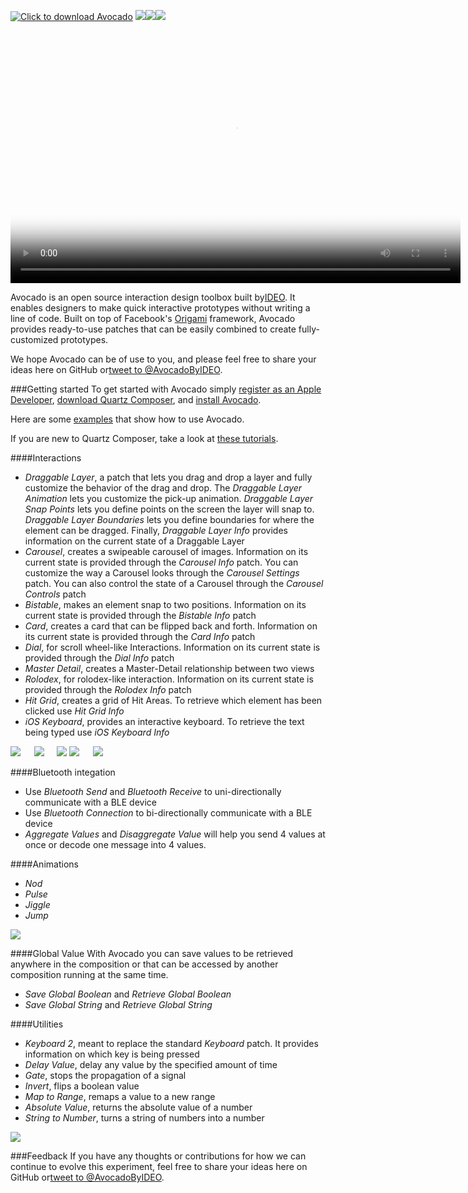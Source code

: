 [![](https://github.com/trive/avocado/raw/master/Other/logo.png "Click to download Avocado")](https://github.com/ideo/avocado/raw/master/Other/Avocado.zip)
<a href="https://developer.apple.com/register/index.action" target="_blank"><img src="https://github.com/trive/avocado/raw/master/Other/step1.png"/></a><a href="http://origami.facebook.com/quartzcomposer/" target="_blank"><img src="https://github.com/trive/avocado/raw/master/Other/step2.png"/></a><a href="https://github.com/ideo/avocado/raw/master/Other/Avocado.zip" target="_blank"><img src="https://github.com/trive/avocado/raw/master/Other/step3.png"/></a>

<video src="Other/avocado2.mp4" poster="Other/avocado2poster.png" width="720" height="404" controls preload></video>

Avocado is an open source interaction design toolbox built by​ <a href="http://www.ideo.com" target="_blank">IDEO</a>.​ It ​enables designers to make quick interactive prototypes without writing a line of code.​ ​Built on top of Facebook's <a href="http://origami.facebook.com" target="_blank">Origami</a> framework, Avocado provides ready-to-use patches that can be easily combined to create fully-customized prototypes.​ 

We hope Avocado can be of use to you, and please feel free to share your ideas here on GitHub ​or​ <a href="https://twitter.com/AvocadoByIDEO" target="_blank">tweet to @AvocadoByIDEO</a>.​


###Getting started
To get started with Avocado simply <a href="https://developer.apple.com/register/index.action" target="_blank">register as an Apple Developer</a>, <a href="http://origami.facebook.com/quartzcomposer/" target="_blank">download Quartz Composer</a>, and <a href="https://github.com/ideo/avocado/raw/master/Other/Avocado.zip" target="_blank">install Avocado</a>. 

Here are some <a href="https://github.com/ideo/avocado/tree/master/Examples" target="_blank">examples</a> that show how to use Avocado.

If you are new to Quartz Composer, take a look at <a href="http://facebook.github.io/origami/tutorials/" target="_blank">these tutorials</a>.


####Interactions
- _Draggable Layer_, a patch that lets you drag and drop a layer and fully customize the behavior of the drag and drop. The _Draggable Layer Animation_ lets you customize the pick-up animation. _Draggable Layer Snap Points_ lets you define points on the screen the layer will snap to. _Draggable Layer Boundaries_ lets you define boundaries for where the element can be dragged. Finally, _Draggable Layer Info_ provides information on the current state of a Draggable Layer
- _Carousel_, creates a swipeable carousel of images. Information on its current state is provided through the _Carousel Info_ patch. You can customize the way a Carousel looks through the _Carousel Settings_ patch. You can also control the state of a Carousel through the _Carousel Controls_ patch
- _Bistable_, makes an element snap to two positions. Information on its current state is provided through the _Bistable Info_ patch
- _Card_, creates a card that can be flipped back and forth. Information on its current state is provided through the _Card Info_ patch
- _Dial_, for scroll wheel-like Interactions. Information on its current state is provided through the _Dial Info_ patch
- _Master Detail_, creates a Master-Detail relationship between two views
- _Rolodex_, for rolodex-like interaction. Information on its current state is provided through the _Rolodex Info_ patch
- _Hit Grid_, creates a grid of Hit Areas. To retrieve which element has been clicked use _Hit Grid Info_
- _iOS Keyboard_, provides an interactive keyboard. To retrieve the text being typed use _iOS Keyboard Info_

<img src="https://github.com/trive/avocado/raw/master/Other/GIFs/Carousel.gif"/>
<img src="" height="0px" width="14px"/>
<img src="https://github.com/trive/avocado/raw/master/Other/GIFs/Keyboard.gif"/>
<img src="" height="0px" width="12px"/>
<img src="https://github.com/trive/avocado/raw/master/Other/GIFs/MasterDetail.gif"/>

<img src="https://github.com/trive/avocado/raw/master/Other/GIFs/Flip.gif"/>
<img src="" height="0px" width="14px"/>
<img src="https://github.com/trive/avocado/raw/master/Other/GIFs/Bistable.gif"/>

####Bluetooth integation
- Use _Bluetooth Send_ and _Bluetooth Receive_ to uni-directionally communicate with a BLE device
- Use _Bluetooth Connection_ to bi-directionally communicate with a BLE device
- _Aggregate Values_ and _Disaggregate Value_ will help you send 4 values at once or decode one message into 4 values.

####Animations
- _Nod_
- _Pulse_
- _Jiggle_
- _Jump_

<img src="https://github.com/trive/avocado/raw/master/Other/GIFs/Animations.gif"/>

####Global Value
With Avocado you can save values to be retrieved anywhere in the composition or that can be accessed by another composition running at the same time.
- _Save Global Boolean_ and _Retrieve Global Boolean_
- _Save Global String_ and _Retrieve Global String_

####Utilities
- _Keyboard 2_, meant to replace the standard _Keyboard_ patch. It provides information on which key is being pressed
- _Delay Value_, delay any value by the specified amount of time
- _Gate_, stops the propagation of a signal
- _Invert_, flips a boolean value
- _Map to Range_, remaps a value to a new range
- _Absolute Value_, returns the absolute value of a number
- _String to Number_, turns a string of numbers into a number

<img src="https://github.com/trive/avocado/raw/master/Other/GIFs/Delay.gif"/>


###Feedback
If you have any thoughts or contributions for how we can continue to evolve this experiment, feel free to share your ideas here on GitHub​ or​ <a href="https://twitter.com/AvocadoByIDEO" target="_blank">tweet to @AvocadoByIDEO</a>.

